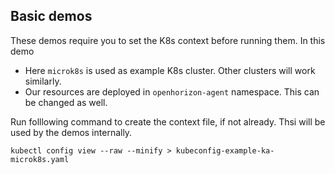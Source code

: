 ## Basic demos

These demos require you to set the K8s context before running them. In this demo 
- Here `microk8s` is used as example K8s cluster. Other clusters will work similarly.
- Our resources are deployed in `openhorizon-agent` namespace. This can be changed as well. 

Run folllowing command to create the context file, if not already. Thsi will be used by the demos internally.
```
kubectl config view --raw --minify > kubeconfig-example-ka-microk8s.yaml
```
